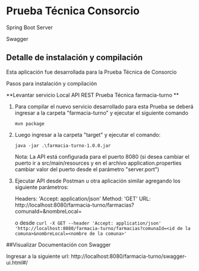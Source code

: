# Prueba Técnica Consorcio

Spring Boot Server 

Swagger


## Detalle de instalación y compilación

Esta aplicación fue desarrollada para la Prueba Técnica de Consorcio 

Pasos para instalación y compilación


**Levantar servicio Local API REST Prueba Técnica farmacia-turno **

1. Para compilar el nuevo servicio desarrollado para esta Prueba se deberá ingresar a la carpeta "farmacia-turno" y 
ejecutar el siguiente comando

    `mvn package`

2. Luego ingresar a la carpeta "target" y ejecutar el comando:

    `java -jar .\farmacia-turno-1.0.0.jar`
    
    Nota: La API está configurada para el puerto 8080 (si desea cambiar el puerto ir a src/main/resources y en el 
     archivo application.properties cambiar valor del puerto desde el parámetro "server.port")

3. Ejecutar API desde Postman u otra aplicación similar agregando los siguiente parámetros:

    Headers: 'Accept: application/json'
    Method: 'GET'
    URL: http://localhost:8080/farmacia-turno/farmacias?comunaId=<id de la comuna>&nombreLocal=<nombre de la comuna>
    
    o desde `curl -X GET --header 'Accept: application/json' 'http://localhost:8080/farmacia-turno/farmacias?comunaId=<id de la comuna>&nombreLocal=<nombre de la comuna>'`
    
##Visualizar Documentación con Swagger

Ingresar a la siguiente url: http://localhost:8080/farmacia-turno/swagger-ui.html#/

